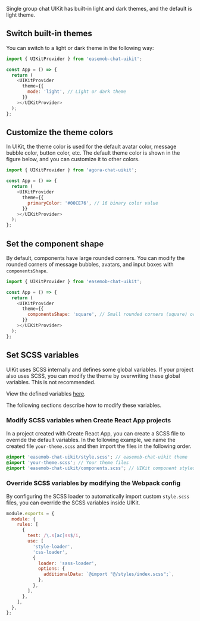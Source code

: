 Single group chat UIKit has built-in light and dark themes, and the default is light theme.

## Switch built-in themes

You can switch to a light or dark theme in the following way:

```javascript
import { UIKitProvider } from 'easemob-chat-uikit';

const App = () => {
  return (
    <UIKitProvider
      theme={{
        mode: 'light', // Light or dark theme
      }}
    ></UIKitProvider>
  );
};
```

## Customize the theme colors

In UIKit, the theme color is used for the default avatar color, message bubble color, button color, etc. The default theme color is shown in the figure below, and you can customize it to other colors.

```javascript
import { UIKitProvider } from 'agora-chat-uikit';

const App = () => {
  return (
    <UIKitProvider
      theme={{
        primaryColor: '#00CE76', // 16 binary color value
      }}
    ></UIKitProvider>
  );
};
```

## Set the component shape

By default, components have large rounded corners. You can modify the rounded corners of message bubbles, avatars, and input boxes with `componentsShape`. 

```javascript
import { UIKitProvider } from 'easemob-chat-uikit';

const App = () => {
  return (
    <UIKitProvider
      theme={{
        componentsShape: 'square', // Small rounded corners (square) or large rounded corners (ground)
      }}
    ></UIKitProvider>
  );
};
```

## Set SCSS variables

UIKit uses SCSS internally and defines some global variables. If your project also uses SCSS, you can modify the theme by overwriting these global variables. This is not recommended.

View the defined variables [here](https://github.com/easemob/Easemob-UIKit-web/blob/dev/common/style/themes/default.scss).

The following sections describe how to modify these variables.

### Modify SCSS variables when Create React App projects

In a project created with Create React App, you can create a SCSS file to override the default variables. In the following example, we name the created file `your-theme.scss` and then import the files in the following order.

```scss
@import 'easemob-chat-uikit/style.scss'; // easemob-chat-uikit theme
@import 'your-theme.scss'; // Your theme files
@import 'easemob-chat-uikit/components.scss'; // UIKit component styles
```

### Override SCSS variables by modifying the Webpack config

By configuring the SCSS loader to automatically import custom `style.scss` files, you can override the SCSS variables inside UIKit.

```javascript
module.exports = {
  module: {
    rules: [
      {
        test: /\.s[ac]ss$/i,
        use: [
          'style-loader',
          'css-loader',
          {
            loader: 'sass-loader',
            options: {
              additionalData: `@import "@/styles/index.scss";`,
            },
          },
        ],
      },
    ],
  },
};
```


